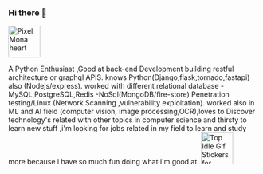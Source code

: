 ### Hi there 👋

<!--
**MedAmineFouzai/MedAmineFouzai** is a ✨ _special_ ✨ repository because its `README.md` (this file) appears on your GitHub profile.

Here are some ideas to get you started:

- 🔭 I’m currently working on ...
- 🌱 I’m currently learning ...
- 👯 I’m looking to collaborate on ...
- 🤔 I’m looking for help with ...
- 💬 Ask me about ...
- 📫 How to reach me: ...
- 😄 Pronouns: ...
- ⚡ Fun fact: ...
-->
<img src="https://github.githubassets.com/images/modules/site/sponsors/pixel-mona-heart.gif" alt="Pixel Mona heart" width="64" height="64">

A Python Enthusiast ,Good at back-end Development building restful architecture or graphql
APIS. knows Python(Django,flask,tornado,fastapi) also (Nodejs/express). worked with
different relational database -MySQL,PostgreSQL,Redis -NoSql(MongoDB/fire-store)
Penetration testing/Linux (Network Scanning ,vulnerability exploitation). worked also in ML
and AI field (computer vision, image processing,OCR),loves to Discover technology's related
with other topics in computer science and thirsty to learn new stuff ,i'm looking for jobs
related in my field to learn and study more because i have so much fun doing what i'm good
at.
<img alt="Top Idle Gif Stickers for Android &amp; iOS | Gfycat" class="n3VNCb" src="https://thumbs.gfycat.com/DeadAshamedCaimanlizard-max-1mb.gif" data-noaft="1" jsname="HiaYvf" jsaction="load:XAeZkd,gvK6lb;" width="64" height="64">
